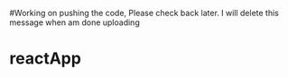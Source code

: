 #Working on pushing the code, Please check back later. I will delete this message when am done uploading

# reactApp

